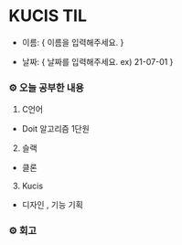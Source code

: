 # KUCIS TIL

- 이름: { 이름을 입력해주세요. }

- 날짜: { 날짜를 입력해주세요. ex) 21-07-01 }

### ⚙️ 오늘 공부한 내용

1. C언어

- Doit 알고리즘 1단원

2. 슬랙

- 클론

3. Kucis

- 디자인 , 기능 기획

### ⚙️ 회고
